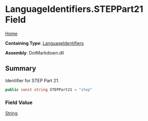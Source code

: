 # LanguageIdentifiers\.STEPPart21 Field

[Home](../../../README.md)

**Containing Type**: [LanguageIdentifiers](../README.md)

**Assembly**: DotMarkdown\.dll

## Summary

Identifier for STEP Part 21\.

```csharp
public const string STEPPart21 = "step"
```

### Field Value

[String](https://docs.microsoft.com/en-us/dotnet/api/system.string)

